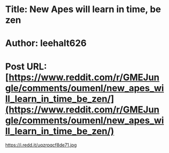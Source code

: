 # Title: New Apes will learn in time, be zen
# Author: leehalt626
# Post URL: [https://www.reddit.com/r/GMEJungle/comments/oumenl/new_apes_will_learn_in_time_be_zen/](https://www.reddit.com/r/GMEJungle/comments/oumenl/new_apes_will_learn_in_time_be_zen/)


https://i.redd.it/uqzrpqcf8de71.jpg